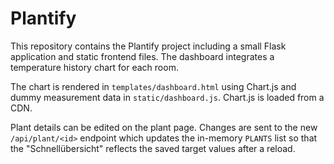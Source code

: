 # Plantify

This repository contains the Plantify project including a small Flask application and static frontend files. The dashboard integrates a temperature history chart for each room.

The chart is rendered in `templates/dashboard.html` using Chart.js and dummy measurement data in `static/dashboard.js`. Chart.js is loaded from a CDN.

Plant details can be edited on the plant page. Changes are sent to the new
`/api/plant/<id>` endpoint which updates the in-memory `PLANTS` list so that the
"Schnellübersicht" reflects the saved target values after a reload.


